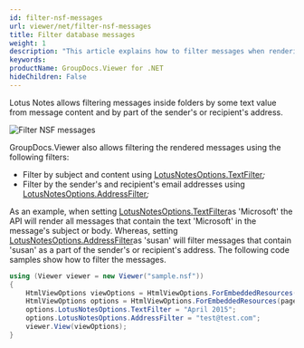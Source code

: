 ```yaml
---
id: filter-nsf-messages
url: viewer/net/filter-nsf-messages
title: Filter database messages
weight: 1
description: "This article explains how to filter messages when rendering Lotus Notes Files with GroupDocs.Viewer within your .NET applications."
keywords: 
productName: GroupDocs.Viewer for .NET
hideChildren: False
---
```

 Lotus Notes allows filtering messages inside folders by some text value from message content and by part of the sender's or recipient's address.

![Filter NSF messages](viewer/net/images/filter-nsf-messages/filter-nsf-messages.jpg)

GroupDocs.Viewer also allows filtering the rendered messages using the following filters:

* Filter by subject and content using [LotusNotesOptions.TextFilter](https://apireference.groupdocs.com/net/viewer/groupdocs.viewer.options/lotusnotesoptions/properties/textfilter)*;*
* Filter by the sender's and recipient's email addresses using [LotusNotesOptions.](https://apireference.groupdocs.com/net/viewer/groupdocs.viewer.options/lotusnotesoptions/properties/addressfilter)[AddressFilter](https://apireference.groupdocs.com/net/viewer/groupdocs.viewer.options/lotusnotesoptions/properties/addressfilter)*;*

As an example, when setting [LotusNotesOptions.TextFilter](https://apireference.groupdocs.com/net/viewer/groupdocs.viewer.options/lotusnotesoptions/properties/textfilter)as 'Microsoft'  the API will render all messages that contain the text 'Microsoft' in the message's subject or body. Whereas, setting [LotusNotesOptions.](https://apireference.groupdocs.com/net/viewer/groupdocs.viewer.options/lotusnotesoptions/properties/addressfilter)[AddressFilter](https://apireference.groupdocs.com/net/viewer/groupdocs.viewer.options/lotusnotesoptions/properties/addressfilter)as 'susan' will filter messages that contain 'susan' as a part of the sender's or recipient's address. The following code samples show how to filter the messages.

```csharp
using (Viewer viewer = new Viewer("sample.nsf"))
{
    HtmlViewOptions viewOptions = HtmlViewOptions.ForEmbeddedResources();
    HtmlViewOptions options = HtmlViewOptions.ForEmbeddedResources(pageFilePathFormat);
    options.LotusNotesOptions.TextFilter = "April 2015";
    options.LotusNotesOptions.AddressFilter = "test@test.com";
    viewer.View(viewOptions);
}
```

